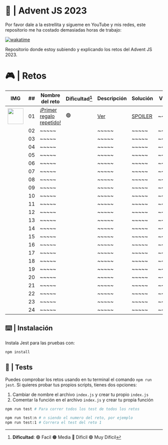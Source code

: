 # 🌟 | Advent JS 2023

Por favor dale a la estrellita y sígueme en YouTube y mis redes, este repositorio me ha costado demasiadas horas de trabajo:

[![wakatime](https://wakatime.com/badge/user/dfad5e3e-d673-48d4-a2d9-29c1c546ed80/project/018c25e2-b7d8-41bd-b08d-234b9e801de0.svg)](https://wakatime.com/badge/user/dfad5e3e-d673-48d4-a2d9-29c1c546ed80/project/018c25e2-b7d8-41bd-b08d-234b9e801de0)

Repositorio donde estoy subiendo y explicando los retos del Advent JS 2023.

# 🎮 | Retos

| IMG                                                                                              | ##  | Nombre del reto                                                       | Dificultad[^1] | Descripción                                                                        | Solución                                                                             | Video |
| ------------------------------------------------------------------------------------------------ | :-: | --------------------------------------------------------------------- | -------------- | ---------------------------------------------------------------------------------- | ------------------------------------------------------------------------------------ | ----- |
| <img src="https://adventjs.dev/challenges-2023/1.png" width="50" style="object-fit: contain;" /> | 01  | [¡Primer regalo repetido!](https://adventjs.dev/es/challenges/2023/1) | 🟢             | [Ver](https://github.com/Achalogy/advent-js-2023/blob/main/retos/reto-1/README.md) | [SPOILER](https://github.com/Achalogy/advent-js-2023/blob/main/retos/reto-1/main.ts) | ~~~~~ |
|                                                                                                  | 02  | ~~~~~                                                                 |                | ~~~~~                                                                              | ~~~~~                                                                                | ~~~~~ |
|                                                                                                  | 03  | ~~~~~                                                                 |                | ~~~~~                                                                              | ~~~~~                                                                                | ~~~~~ |
|                                                                                                  | 04  | ~~~~~                                                                 |                | ~~~~~                                                                              | ~~~~~                                                                                | ~~~~~ |
|                                                                                                  | 05  | ~~~~~                                                                 |                | ~~~~~                                                                              | ~~~~~                                                                                | ~~~~~ |
|                                                                                                  | 06  | ~~~~~                                                                 |                | ~~~~~                                                                              | ~~~~~                                                                                | ~~~~~ |
|                                                                                                  | 07  | ~~~~~                                                                 |                | ~~~~~                                                                              | ~~~~~                                                                                | ~~~~~ |
|                                                                                                  | 08  | ~~~~~                                                                 |                | ~~~~~                                                                              | ~~~~~                                                                                | ~~~~~ |
|                                                                                                  | 09  | ~~~~~                                                                 |                | ~~~~~                                                                              | ~~~~~                                                                                | ~~~~~ |
|                                                                                                  | 10  | ~~~~~                                                                 |                | ~~~~~                                                                              | ~~~~~                                                                                | ~~~~~ |
|                                                                                                  | 11  | ~~~~~                                                                 |                | ~~~~~                                                                              | ~~~~~                                                                                | ~~~~~ |
|                                                                                                  | 12  | ~~~~~                                                                 |                | ~~~~~                                                                              | ~~~~~                                                                                | ~~~~~ |
|                                                                                                  | 13  | ~~~~~                                                                 |                | ~~~~~                                                                              | ~~~~~                                                                                | ~~~~~ |
|                                                                                                  | 14  | ~~~~~                                                                 |                | ~~~~~                                                                              | ~~~~~                                                                                | ~~~~~ |
|                                                                                                  | 15  | ~~~~~                                                                 |                | ~~~~~                                                                              | ~~~~~                                                                                | ~~~~~ |
|                                                                                                  | 16  | ~~~~~                                                                 |                | ~~~~~                                                                              | ~~~~~                                                                                | ~~~~~ |
|                                                                                                  | 17  | ~~~~~                                                                 |                | ~~~~~                                                                              | ~~~~~                                                                                | ~~~~~ |
|                                                                                                  | 18  | ~~~~~                                                                 |                | ~~~~~                                                                              | ~~~~~                                                                                | ~~~~~ |
|                                                                                                  | 19  | ~~~~~                                                                 |                | ~~~~~                                                                              | ~~~~~                                                                                | ~~~~~ |
|                                                                                                  | 20  | ~~~~~                                                                 |                | ~~~~~                                                                              | ~~~~~                                                                                | ~~~~~ |
|                                                                                                  | 21  | ~~~~~                                                                 |                | ~~~~~                                                                              | ~~~~~                                                                                | ~~~~~ |
|                                                                                                  | 22  | ~~~~~                                                                 |                | ~~~~~                                                                              | ~~~~~                                                                                | ~~~~~ |
|                                                                                                  | 23  | ~~~~~                                                                 |                | ~~~~~                                                                              | ~~~~~                                                                                | ~~~~~ |
|                                                                                                  | 24  | ~~~~~                                                                 |                | ~~~~~                                                                              | ~~~~~                                                                                | ~~~~~ |

[^1]: **Dificultad**: 🟢 Facil 🟠 Media 🔴 Dificil 🟣 Muy Dificil

## ⌨️ | Instalación

Instala Jest para las pruebas con:

`npm install`

## 🧪 | Tests

Puedes comprobar los retos usando en tu terminal el comando `npm run jest`.
Si quieres probar tus propios scripts, tienes dos opciones:

1. Cambiar de nombre el archivo `index.js` y crear tu propio `index.js`
2. Comentar la función en el archivo `index.js` y crear tu propia función

```bash
npm run test # Para correr todos los test de todos los retos

npm run test:n # n siendo el numero del reto, por ejemplo
npm run test:1 # Correra el test del reto 1
```
